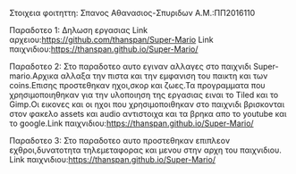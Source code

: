 Στοιχεια φοιτηττη:
Σπανος Αθανασιος-Σπυριδων 
Α.Μ.:ΠΠ2016110

 Παραδοτεο 1:
 Δηλωση εργασιας
 Link αρχειου:https://github.com/thanspan/Super-Mario
 Link παιχνιδιου:https://thanspan.github.io/Super-Mario/
 
 Παραδοτεο 2:
 Στο παραδοτεο αυτο εγιναν αλλαγες στο παιχνιδι Super-mario.Αρχικα αλλαξα την πιστα και την εμφανιση του παικτη και των coins.Επισης προστεθηκαν ηχοι,σκορ και ζωες.Τα προγραμματα που χρησιμοποιηθηκαν για την υλοποιηση της εργασιας ειναι το Tiled και το Gimp.Οι εικονες και οι ηχοι που χρησιμοποιθηκαν στο παιχνιδι βρισκονται στον φακελο assets και audio αντιστοιχα και τα βρηκα απο το youtube και το google.Link παιχνιδιου:https://thanspan.github.io/Super-Mario/

Παραδοτεο 3:
Στο παραδοτεο αυτο προστεθηκαν επιπλεον εχθροι,δυνατοτητα τηλεμεταφορας και μενου στην αρχη του παιχνιδιου.
Link παιχνιδιου:https://thanspan.github.io/Super-Mario/
